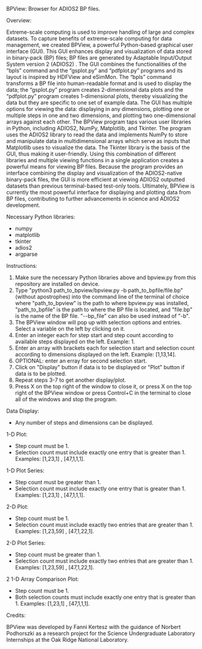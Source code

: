 BPView: Browser for ADIOS2 BP files.


Overview:

Extreme-scale computing is used to improve handling of large and complex datasets. To capture benefits of extreme-scale computing for data management, we created BPView, a powerful Python-based graphical user interface (GUI). This GUI enhances display and visualization of data stored in binary-pack (BP) files; BP files are generated by Adaptable Input/Output System version 2 (ADIOS2) . The GUI combines the functionalities of the “bpls” command and the “gsplot.py” and “pdfplot.py” programs and its layout is inspired by HDFView and eSimMon. The “bpls” command transforms a BP file into human-readable format and is used to display the data; the “gsplot.py” program creates 2-dimensional data plots and the “pdfplot.py” program creates 1-dimensional plots, thereby visualizing the data but they are specific to one set of example data. The GUI has multiple options for viewing the data: displaying in any dimensions, plotting one or multiple steps in one and two dimensions, and plotting two one-dimensional arrays against each other. The BPView program taps various user libraries in Python, including ADIOS2, NumPy, Matplotlib, and Tkinter. The program uses the ADIOS2 library to read the data and implements NumPy to store and manipulate data in multidimensional arrays which serve as inputs that Matplotlib uses to visualize the data. The Tkinter library is the basis of the GUI, thus making it user-friendly. Using this combination of different libraries and multiple viewing functions in a single application creates a powerful means for viewing BP files. Because the program provides an interface combining the display and visualization of the ADIOS2-native binary-pack files, the GUI is more efficient at viewing ADIOS2 outputted datasets than previous terminal-based test-only tools. Ultimately, BPView is currently the most powerful interface for displaying and plotting data from BP files, contributing to further advancements in science and ADIOS2 development.


Necessary Python libraries:

- numpy
- matplotlib
- tkinter
- adios2
- argparse


Instructions:

1. Make sure the necessary Python libraries above and bpview.py from this repository are installed on device.
2. Type "python3 path_to_bpview/bpview.py -b path_to_bpfile/file.bp" (without apostrophes) into the command line of the terminal of choice where "path_to_bpview" is the path to where bpview.py was installed, "path_to_bpfile" is the path to where the BP file is located, and "file.bp" is the name of the BP file. "--bp_file" can also be used instead of "-b".
3. The BPView window will pop up with selection options and entries. Select a variable on the left by clicking on it.
4. Enter an integer each for step start and step count according to available steps displayed on the left. Example: 1.
5. Enter an array with brackets each for selection start and selection count according to dimensions displayed on the left. Example: [1,13,14].
6. OPTIONAL: enter an erray for second selection start.
7. Click on "Display" button if data is to be displayed or "Plot" button if data is to be plotted.
8. Repeat steps 3-7 to get another display/plot.
9. Press X on the top right of the window to close it, or press X on the top right of the BPView window or press Control+C in the terminal to close all of the windows and stop the program.


Data Display:

- Any number of steps and dimensions can be displayed.


1-D Plot:

- Step count must be 1.
- Selection count must include exactly one entry that is greater than 1. Examples: [1,23,1] , [47,1,1,1].


1-D Plot Series:

- Step count must be greater than 1.
- Selection count must include exactly one entry that is greater than 1. Examples: [1,23,1] , [47,1,1,1].


2-D Plot:

- Step count must be 1.
- Selection count must include exactly two entries that are greater than 1. Examples: [1,23,59] , [47,1,22,1].


2-D Plot Series:

- Step count must be greater than 1.
- Selection count must include exactly two entries that are greater than 1. Examples: [1,23,59] , [47,1,22,1].


2 1-D Array Comparison Plot:

- Step count must be 1.
- Both selection counts must include exactly one entry that is greater than 1. Examples: [1,23,1] , [47,1,1,1].


Credits:

BPView was developed by Fanni Kertesz with the guidance of Norbert Podhorszki as a research project for the Science Undergraduate Laboratory Internships at the Oak Ridge National Laboratory.
